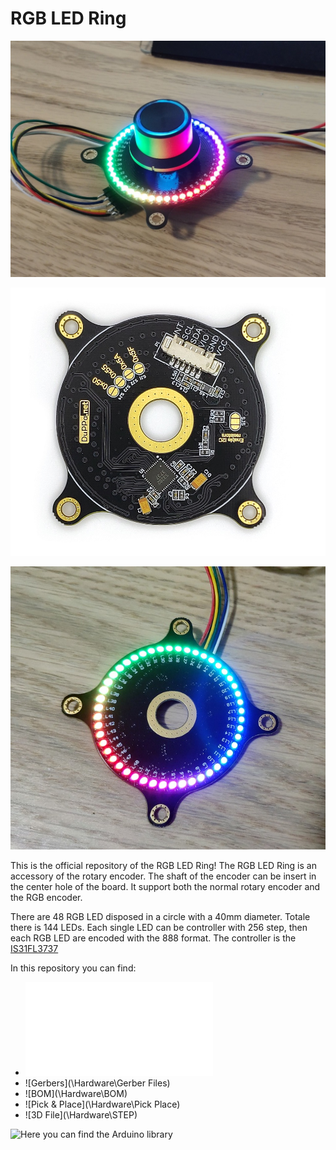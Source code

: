 # RGB LED Ring
![Assembled](\Assembled.jpg)

![Bottom](\Bottom.jpg)

![ON](\ON.jpg)

This is the official repository of the RGB LED Ring!
The RGB LED Ring is an accessory of the rotary encoder.
The shaft  of the encoder can be insert in the center hole of the board. It support both the normal rotary encoder and the RGB encoder.

There are 48 RGB LED disposed in a circle with a 40mm diameter. Totale there is 144 LEDs.
Each single LED can be controller with 256 step, then each RGB LED are encoded with the 888 format.
The controller is the [IS31FL3737](http://www.issi.com/WW/pdf/31FL3737.pdf)

In this repository you can find:
- ![Schematic](\EncoderRing.PDF)
- ![Gerbers](\Hardware\Gerber Files\)
- ![BOM](\Hardware\BOM\)
- ![Pick & Place](\Hardware\Pick Place\)
- ![3D File](\Hardware\STEP\)

![Here you can find the Arduino library](https://github.com/Fattoresaimon/ArduinoDuPPaLib)